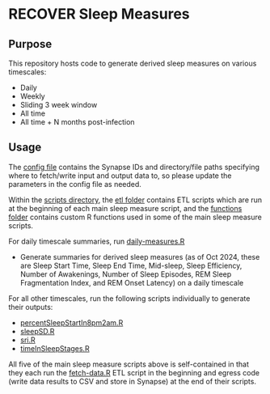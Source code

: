 # RECOVER Sleep Measures

## Purpose
This repository hosts code to generate derived sleep measures on various timescales:
- Daily
- Weekly
- Sliding 3 week window
- All time
- All time + N months post-infection

## Usage

The [config file](config.yml) contains the Synapse IDs and directory/file paths specifying where to fetch/write input and output data to, so please update the parameters in the config file as needed.

Within the [scripts directory](scripts/), the [etl folder](scripts/etl/) contains ETL scripts which are run at the beginning of each main sleep measure script, and the [functions folder](scripts/functions/) contains custom R functions used in some of the main sleep measure scripts.

For daily timescale summaries, run [daily-measures.R](scripts/daily-measures.R)
- Generate summaries for derived sleep measures (as of Oct 2024, these are Sleep Start Time, Sleep End Time, Mid-sleep, Sleep Efficiency, Number of Awakenings, Number of Sleep Episodes, REM Sleep Fragmentation Index, and REM Onset Latency) on a daily timescale

For all other timescales, run the following scripts individually to generate their outputs:
- [percentSleepStartIn8pm2am.R](scripts/)
- [sleepSD.R](scripts/sleepSD.R)
- [sri.R](scripts/sri.R)
- [timeInSleepStages.R](timeInSleepStages.R)

All five of the main sleep measure scripts above is self-contained in that they each run the [fetch-data.R](scripts/etl/fetch-data.R) ETL script in the beginning and egress code (write data results to CSV and store in Synapse) at the end of their scripts.

